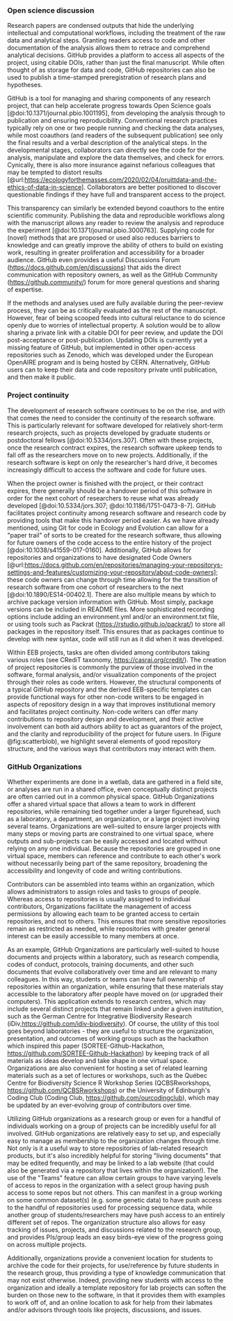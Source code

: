 <!--## GitHub in EcoEvo examples (Part 3)-->

### Open science discussion
<!--*Contributors to this section: Freddy Hillemann, Allison Binley*-->

Research papers are condensed outputs that hide the underlying intellectual and computational workflows, including the treatment of the raw data and analytical steps. 
Granting readers access to code and other documentation of the analysis allows them to retrace and comprehend analytical decisions. 
GitHub provides a platform to access all aspects of the project, using citable DOIs, rather than just the final manuscript. 
While often thought of as storage for data and code, GitHub repositories can also be used to publish a time-stamped preregistration of research plans and hypotheses. 

GitHub is a tool for managing and sharing components of any research project, that can help accelerate progress towards Open Science goals [@doi:10.1371/journal.pbio.1001195], from developing the analysis through to publication and ensuring reproducibility. 
Conventional research practices typically rely on one or two people running and checking the data analyses, while most coauthors (and readers of the subsequent publication) see only the final results and a verbal description of the analytical steps. 
In the developmental stages, collaborators can directly see the code for the analysis, manipulate and explore the data themselves, and check for errors. Cynically, there is also more insurance against nefarious colleagues that may be tempted to distort results [@url:https://ecologyforthemasses.com/2020/02/04/pruittdata-and-the-ethics-of-data-in-science]. 
Collaborators are better positioned to discover questionable findings if they have full and transparent access to the project. 

This transparency can similarly be extended beyond coauthors to the entire scientific community. 
Publishing the data and reproducible workflows along with the manuscript allows any reader to review the analysis and reproduce the experiment [@doi:10.1371/journal.pbio.3000763]. 
Supplying code for (novel) methods that are proposed or used also reduces barriers to knowledge and can greatly improve the ability of others to build on existing work, resulting in greater proliferation and accessibility for a broader audience. 
GitHub even provides a useful Discussions Forum (https://docs.github.com/en/discussions) that aids the direct communication with repository owners, as well as the GitHub Community (https://github.community/) forum for more general questions and sharing of expertise. 

If the methods and analyses used are fully available during the peer-review process, they can be as critically evaluated as the rest of the manuscript.
However, fear of being scooped feeds into cultural reluctance to do science openly due to worries of intellectual property. 
A solution would be to allow sharing a private link with a citable DOI for peer review, and update the DOI post-acceptance or post-publication. 
Updating DOIs is currently yet a missing feature of GitHub, but implemented in other open-access repositories such as Zenodo, which was developed under the European OpenAIRE program and is being hosted by CERN. 
Alternatively, GitHub users can to keep their data and code repository private until publication, and then make it public.

### Project continuity
<!--*Contributors to this section: BPME, VF*  -->

The development of research software continues to be on the rise, and with that comes the need to consider the continuity of the research software.
This is particularly relevant for software developed for relatively short-term research projects, such as projects developed by graduate students or postdoctoral fellows [@doi:10.5334/jors.307].
Often with these projects, once the research contract expires, the research software upkeep tends to fall off as the researchers move on to new projects.
Additionally, if the research software is kept on only the researcher's hard drive, it becomes increasingly difficult to access the software and code for future uses.

When the project owner is finished with the project, or their contract expires, there generally should be a handover period of this software in order for the next cohort of researchers to reuse what was already developed [@doi:10.5334/jors.307; @doi:10.1186/1751-0473-8-7].
GitHub facilitates project continuity among research software and research code by providing tools that make this handover period easier. 
As we have already mentioned, using Git for code in Ecology and Evolution can allow for a "paper trail" of sorts to be created for the research software, thus allowing for future owners of the code access to the entire history of the project [@doi:10.1038/s41559-017-0160]. 
Additionally, GitHub allows for repositories and organizations to have designated Code Owners [@url:https://docs.github.com/en/repositories/managing-your-repositorys-settings-and-features/customizing-your-repository/about-code-owners]; these code owners can change through time allowing for the transition of research software from one cohort of researchers to the next [@doi:10.1890/ES14-00402.1]. There are also multiple means by which to archive package version information with GitHub. Most simply, package versions can be included in README files. More sophisticated recording options include adding an environment.yml and/or an environment.txt file, or using tools such as Packrat (https://rstudio.github.io/packrat/) to store all packages in the repository itself. This ensures that as packages continue to develop with new syntax, code will still run as it did when it was developed.

Within EEB projects, tasks are often divided among contributors taking various roles (see CRediT taxonomy, https://casrai.org/credit/). 
The creation of project repositories is commonly the purview of those involved in the software, formal analysis, and/or visualization components of the project through their roles as code writers. 
However, the structural components of a typical GitHub repository and the derived EEB-specific templates can provide functional ways for other non-code writers to be engaged in aspects of repository design in a way that improves institutional memory and facilitates project continuity. 
Non-code writers can offer many contributions to repository design and development, and their active involvement can both aid authors ability to act as guarantors of the project, and the clarity and reproducibility of the project for future users.
In (Figure @fig:scatterblob), we highlight several elements of good repository structure, and the various ways that contributors may interact with them. 


### GitHub Organizations

<!--*Contributors to this section: Katherine Hébert, Cole Brookson*-->

Whether experiments are done in a wetlab, data are gathered in a field site, or analyses are run in a shared office, even conceptually distinct projects are often carried out in a common physical space. 
GitHub Organizations offer a shared virtual space that allows a team to work in different repositories, while remaining tied together under a larger figurehead, such as a laboratory, a department, an organization, or a large project involving several teams. 
Organizations are well-suited to ensure larger projects with many steps or moving parts are constrained to one virtual space, where outputs and sub-projects can be easily accessed and located without relying on any one individual. 
Because the repositories are grouped in one virtual space, members can reference and contribute to each other's work without necessarily being part of the same repository, broadening the accessibility and longevity of code and writing contributions. 

Contributors can be assembled into teams within an organization, which allows administrators to assign roles and tasks to groups of people. 
Whereas access to repositories is usually assigned to individual contributors, Organizations facilitate the management of access permissions by allowing each team to be granted access to certain repositories, and not to others. 
This ensures that more sensitive repositories remain as restricted as needed, while repositories with greater general interest can be easily accessible to many members at once.

As an example, GitHub Organizations are particularly well-suited to house documents and projects within a laboratory, such as research compendia, codes of conduct, protocols, training documents, and other such documents that evolve collaboratively over time and are relevant to many colleagues. 
In this way, students or teams can have full ownership of repositories within an organization, while ensuring that these materials stay accessible to the laboratory after people have moved on (or upgraded their computers). 
This application extends to research centres, which may include several distinct projects that remain linked under a given institution, such as the German Centre for Integrative Biodiversity Research (iDiv,https://github.com/idiv-biodiversity).
Of course, the utility of this tool goes beyond laboratories - they are useful to structure the organization, presentation, and outcomes of working groups such as the hackathon which inspired this paper (SORTEE-Github-Hackathon, https://github.com/SORTEE-Github-Hackathon) by keeping track of all materials as ideas develop and take shape in one virtual space.
Organizations are also convenient for hosting a set of related learning materials such as a set of lectures or workshops, such as the Québec Centre for Biodiversity Science R Workshop Series (QCBSRworkshops, https://github.com/QCBSRworkshops) or the University of Edinburgh's Coding Club (Coding Club, https://github.com/ourcodingclub), which may be updated by an ever-evolving group of contributors over time.

Utilizing GitHub organizations as a research group or even for a handful of individuals working on a group of projects can be incredibly useful for all involved. 
GitHub organizations are relatively easy to set up, and especially easy to manage as membership to the organization changes through time. 
Not only is it a useful way to store repositories of lab-related research products, but it's also incredibly helpful for storing "living documents" that may be edited frequently, and may be linked to a lab website (that could also be generated via a repository that lives within the organization!). 
The use of the "Teams" feature can allow certain groups to have varying levels of access to repos in the organization with a select group having push access to some repos but not others. 
This can manifest in a group working on some common dataset(s) (e.g. some genetic data) to have push access to the handful of repositories used for processing sequence data, while another group of students/researchers may have push access to an entirely different set of repos. 
The organization structure also allows for easy tracking of issues, projects, and discussions related to the research group, and provides PIs/group leads an easy birds-eye view of the progress going on across multiple projects.

Additionally, organizations provide a convenient location for students to archive the code for their projects, for use/reference by future students in the research group, thus providing a type of knowledge communication that may not exist otherwise. 
Indeed, providing new students with access to the organization and ideally a template repository for lab projects can soften the burden on those new to the software, in that it provides them with examples to work off of, and an online location to ask for help from their labmates and/or advisors through tools like projects, discussions, and issues.
